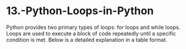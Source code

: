 # 13.-Python-Loops-in-Python
Python provides two primary types of loops: for loops and while loops. Loops are used to execute a block of code repeatedly until a specific condition is met. Below is a detailed explanation in a table format.
